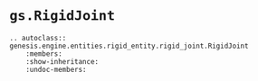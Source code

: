 # `gs.RigidJoint`

```{eval-rst}  
.. autoclass:: genesis.engine.entities.rigid_entity.rigid_joint.RigidJoint
    :members:
    :show-inheritance:
    :undoc-members:
```
